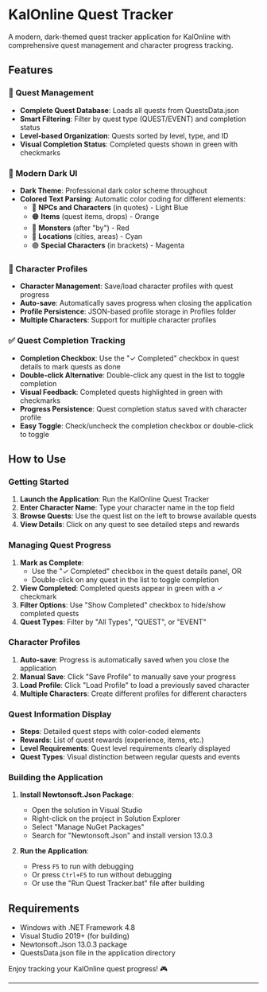 # KalOnline Quest Tracker

A modern, dark-themed quest tracker application for KalOnline with comprehensive quest management and character progress tracking.

## Features

### 🎯 Quest Management
- **Complete Quest Database**: Loads all quests from QuestsData.json
- **Smart Filtering**: Filter by quest type (QUEST/EVENT) and completion status
- **Level-based Organization**: Quests sorted by level, type, and ID
- **Visual Completion Status**: Completed quests shown in green with checkmarks

### 🎨 Modern Dark UI
- **Dark Theme**: Professional dark color scheme throughout
- **Colored Text Parsing**: Automatic color coding for different elements:
  - 🔵 **NPCs and Characters** (in quotes) - Light Blue
  - 🟠 **Items** (quest items, drops) - Orange  
  - 🔴 **Monsters** (after "by") - Red
  - 🔵 **Locations** (cities, areas) - Cyan
  - 🟣 **Special Characters** (in brackets) - Magenta

### 👤 Character Profiles
- **Character Management**: Save/load character profiles with quest progress
- **Auto-save**: Automatically saves progress when closing the application
- **Profile Persistence**: JSON-based profile storage in Profiles folder
- **Multiple Characters**: Support for multiple character profiles

### ✅ Quest Completion Tracking
- **Completion Checkbox**: Use the "✓ Completed" checkbox in quest details to mark quests as done
- **Double-click Alternative**: Double-click any quest in the list to toggle completion
- **Visual Feedback**: Completed quests highlighted in green with checkmarks
- **Progress Persistence**: Quest completion status saved with character profile
- **Easy Toggle**: Check/uncheck the completion checkbox or double-click to toggle

## How to Use

### Getting Started
1. **Launch the Application**: Run the KalOnline Quest Tracker
2. **Enter Character Name**: Type your character name in the top field
3. **Browse Quests**: Use the quest list on the left to browse available quests
4. **View Details**: Click on any quest to see detailed steps and rewards

### Managing Quest Progress
1. **Mark as Complete**:
   - Use the "✓ Completed" checkbox in the quest details panel, OR
   - Double-click on any quest in the list to toggle completion
2. **View Completed**: Completed quests appear in green with a ✓ checkmark
3. **Filter Options**: Use "Show Completed" checkbox to hide/show completed quests
4. **Quest Types**: Filter by "All Types", "QUEST", or "EVENT"

### Character Profiles
1. **Auto-save**: Progress is automatically saved when you close the application
2. **Manual Save**: Click "Save Profile" to manually save your progress
3. **Load Profile**: Click "Load Profile" to load a previously saved character
4. **Multiple Characters**: Create different profiles for different characters

### Quest Information Display
- **Steps**: Detailed quest steps with color-coded elements
- **Rewards**: List of quest rewards (experience, items, etc.)
- **Level Requirements**: Quest level requirements clearly displayed
- **Quest Types**: Visual distinction between regular quests and events


### Building the Application

1. **Install Newtonsoft.Json Package**:
   - Open the solution in Visual Studio
   - Right-click on the project in Solution Explorer
   - Select "Manage NuGet Packages"
   - Search for "Newtonsoft.Json" and install version 13.0.3

3. **Run the Application**:
   - Press `F5` to run with debugging
   - Or press `Ctrl+F5` to run without debugging
   - Or use the "Run Quest Tracker.bat" file after building

## Requirements
- Windows with .NET Framework 4.8
- Visual Studio 2019+ (for building)
- Newtonsoft.Json 13.0.3 package
- QuestsData.json file in the application directory

Enjoy tracking your KalOnline quest progress! 🎮

---
